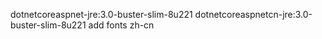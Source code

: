 dotnetcoreaspnet-jre:3.0-buster-slim-8u221
dotnetcoreaspnetcn-jre:3.0-buster-slim-8u221 add fonts zh-cn